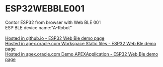 # ESP32WEBBLE001
Contor ESP32 from browser with Web BLE 001
<br>ESP BLE device name:"A-Robot" <br>
<br><a href="https://jegyed50.github.io/ESP32WEBBLE001/">Hosted in github.io - ESP32 Web Ble demo page</a>
<br><a href="https://apex.oracle.com/pls/apex/r/hwtxttospeech/files/static/v823/ESP32WEBBLE001-main/index.html">Hosted in apex.oracle.com Workspace Static files - ESP32 Web Ble demo page</a>
<br><a href="https://apex.oracle.com/pls/apex/r/hwtxttospeech/esp32-web-ble-01/home">Hosted in apex.oracle.com Demo APEXApplication - ESP32 Web Ble demo page</a>
 
